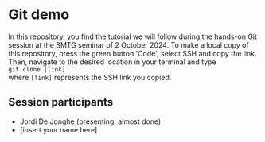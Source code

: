 # Git demo
In this repository, you find the tutorial we will follow during the hands-on Git session at the SMTG seminar of 2 October 2024. To make a local copy of this repository, press the green button 'Code', select SSH and copy the link. Then, navigate to the desired location in your terminal and type  
```git clone [link]```  
where `[link]` represents the SSH link you copied.

## Session participants
- Jordi De Jonghe (presenting, almost done)
- [insert your name here]
